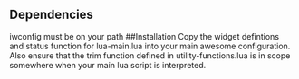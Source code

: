 ## Dependencies
  iwconfig must be on your path
##Installation
  Copy the widget defintions and status function for lua-main.lua into your main awesome configuration. Also ensure
that the trim function defined in utility-functions.lua is in scope somewhere when your main lua script is interpreted.
